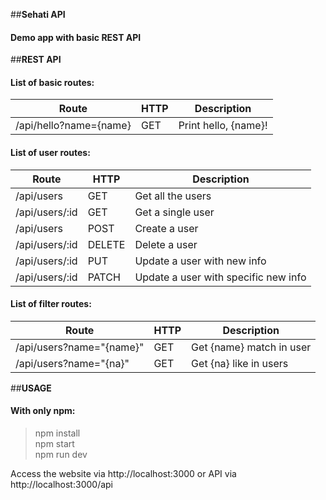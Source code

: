 ##**Sehati API**
#### Demo app with basic REST API

##**REST API**
#### List of basic routes:

**Route**                          | **HTTP** | **Description**
----------------------------------|---------------|------------------------
/api/hello?name={name} | GET            | Print hello, {name}!

#### List of user routes:

**Route**                          | **HTTP** | **Description**
----------------------------------|---------------|------------------------
/api/users			     | GET            | Get all the users
/api/users/:id		     | GET            | Get a single user
/api/users			     | POST          | Create a user
/api/users/:id		     | DELETE     | Delete a user
/api/users/:id		     | PUT            | Update a user with new info
/api/users/:id		     | PATCH        | Update a user with specific new info

#### List of filter routes:
**Route**                              | **HTTP** | **Description**
-------------------------------------|---------------|------------------------
/api/users?name="{name}" | GET            | Get {name} match in user
/api/users?name="{na}"	 | GET            | Get {na} like in users

##**USAGE**
#### With only npm:

>npm install <br>
>npm start <br>
>npm run dev <br>

Access the website via http://localhost:3000 or API via http://localhost:3000/api
